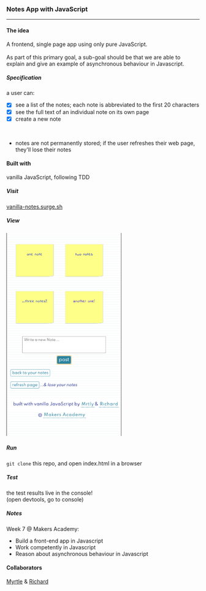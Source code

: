 ###  Notes App with JavaScript
<hr>
 
#### The idea
A frontend, single page app using only pure JavaScript.
<br>
<br>
As part of this primary goal, a sub-goal should be that we are able to explain and give an example of asynchronous behaviour in Javascript.

##### Specification

a user can:
- [x] see a list of the notes; each note is abbreviated to the first 20 characters
- [x] see the full text of an individual note on its own page
- [x] create a new note
<br>

* notes are not permanently stored; if the user refreshes their web page, they'll lose their notes

#### Built with

vanilla JavaScript, following TDD

##### Visit

[vanilla-notes.surge.sh](http://vanilla-notes.surge.sh/)

##### View

<img src="notes.png" width="300">

##### Run

`git clone` this repo, and open index.html in a browser

##### Test

the test results live in the console! <br>
(open devtools, go to console)

##### Notes
Week 7 @ Makers Academy:
* Build a front-end app in Javascript 
* Work competently in Javascript 
* Reason about asynchronous behaviour in Javascript

#### Collaborators
[Myrtle](https://github.com/Mrtly) & [Richard](https://github.com/richardpattinson)
 
